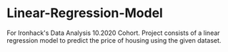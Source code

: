 # Linear-Regression-Model
For Ironhack's Data Analysis 10.2020 Cohort. Project consists of a linear regression model to predict the price of housing  using the given dataset.
